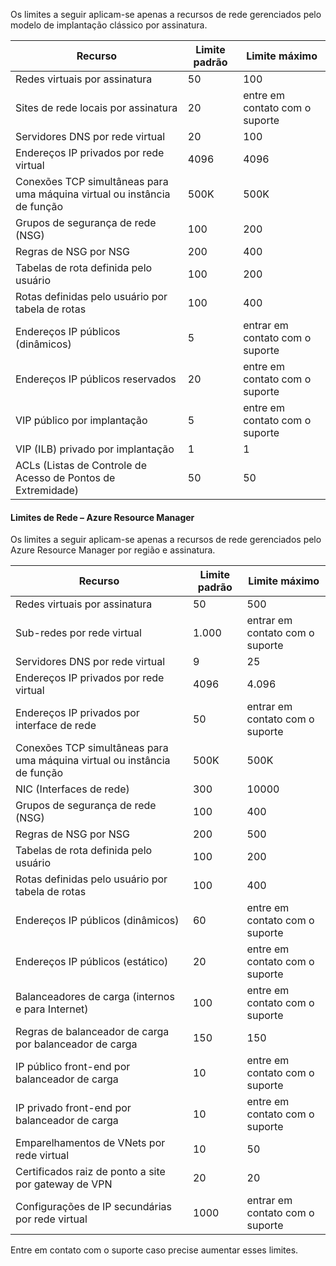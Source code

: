 Os limites a seguir aplicam-se apenas a recursos de rede gerenciados pelo modelo de implantação clássico por assinatura.

| Recurso | Limite padrão | Limite máximo |
| --- | --- | --- |
| Redes virtuais por assinatura |50 |100 |
| Sites de rede locais por assinatura |20 |entre em contato com o suporte |
| Servidores DNS por rede virtual |20 |100 |
| Endereços IP privados por rede virtual |4096 |4096 |
| Conexões TCP simultâneas para uma máquina virtual ou instância de função |500K |500K |
| Grupos de segurança de rede (NSG) |100 |200 |
| Regras de NSG por NSG |200 |400 |
| Tabelas de rota definida pelo usuário |100 |200 |
| Rotas definidas pelo usuário por tabela de rotas |100 |400 |
| Endereços IP públicos (dinâmicos) |5 |entrar em contato com o suporte |
| Endereços IP públicos reservados |20 |entre em contato com o suporte |
| VIP público por implantação |5 |entre em contato com o suporte |
| VIP (ILB) privado por implantação |1 |1 |
| ACLs (Listas de Controle de Acesso de Pontos de Extremidade) |50 |50 |

#### <a name="azure-resource-manager-virtual-networking-limits"></a>Limites de Rede – Azure Resource Manager
Os limites a seguir aplicam-se apenas a recursos de rede gerenciados pelo Azure Resource Manager por região e assinatura.

| Recurso | Limite padrão | Limite máximo |
| --- | --- | --- |
| Redes virtuais por assinatura |50 |500 |
| Sub-redes por rede virtual |1.000 |entrar em contato com o suporte |
| Servidores DNS por rede virtual |9 |25 |
| Endereços IP privados por rede virtual |4096 |4.096 |
| Endereços IP privados por interface de rede |50 |entrar em contato com o suporte |
| Conexões TCP simultâneas para uma máquina virtual ou instância de função |500K |500K |
| NIC (Interfaces de rede) |300 |10000 |
| Grupos de segurança de rede (NSG) |100 |400 |
| Regras de NSG por NSG |200 |500 |
| Tabelas de rota definida pelo usuário |100 |200 |
| Rotas definidas pelo usuário por tabela de rotas |100 |400 |
| Endereços IP públicos (dinâmicos) |60 |entre em contato com o suporte |
| Endereços IP públicos (estático) |20 |entre em contato com o suporte |
| Balanceadores de carga (internos e para Internet) |100 |entre em contato com o suporte |
| Regras de balanceador de carga por balanceador de carga |150 |150 |
| IP público front-end por balanceador de carga |10 |entre em contato com o suporte |
| IP privado front-end por balanceador de carga |10 |entre em contato com o suporte |
| Emparelhamentos de VNets por rede virtual |10 |50 |
| Certificados raiz de ponto a site por gateway de VPN |20 |20 |
| Configurações de IP secundárias por rede virtual |1000 |entrar em contato com o suporte |

Entre em contato com o suporte caso precise aumentar esses limites.

